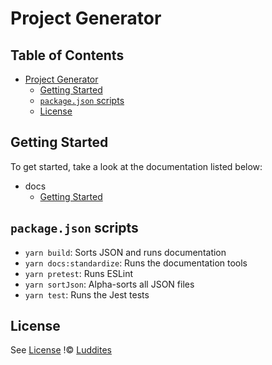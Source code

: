 # Project Generator

## Table of Contents

- [Project Generator](#project-generator)
  - [Getting Started](#getting-started)
  - [`package.json` scripts](#packagejson-scripts)
  - [License](#license)

## Getting Started

To get started, take a look at the documentation listed below:

- docs
  - [Getting Started](docs/getting-started.md)

## `package.json` scripts

- `yarn build`: Sorts JSON and runs documentation
- `yarn docs:standardize`: Runs the documentation tools
- `yarn pretest`: Runs ESLint
- `yarn sortJson`: Alpha-sorts all JSON files
- `yarn test`: Runs the Jest tests

## License

See [License](./LICENSE)
!© [Luddites](https://github.com/luddites-me)
